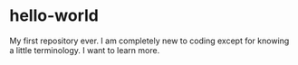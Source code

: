 # hello-world
My first repository ever.
I am completely new to coding except for knowing a little terminology.  I want to  learn more.
